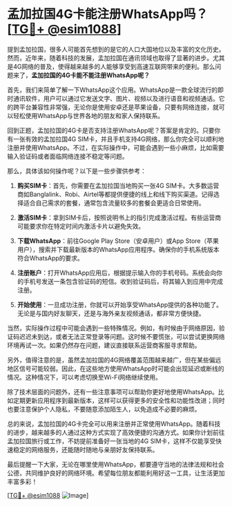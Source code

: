# 孟加拉国4G卡能注册WhatsApp吗？[[TG💪+ @esim1088](https://t.me/s/esim1088)]

提到孟加拉国，很多人可能首先想到的是它的人口大国地位以及丰富的文化历史。然而，近年来，随着科技的发展，孟加拉国在通讯领域也取得了显著的进步。尤其是4G网络的普及，使得越来越多的人能够享受到高速互联网带来的便利。那么问题来了，**孟加拉国的4G卡能不能注册WhatsApp呢？**

首先，我们来简单了解一下WhatsApp这个应用。WhatsApp是一款全球流行的即时通讯软件，用户可以通过它发送文字、图片、视频以及进行语音和视频通话。它的跨平台兼容性非常强，无论你是使用安卓还是苹果设备，只要有网络连接，就可以轻松使用WhatsApp与世界各地的朋友和家人保持联系。

回到正题，孟加拉国的4G卡是否支持注册WhatsApp呢？答案是肯定的。只要你有一张有效的孟加拉国4G SIM卡，并且手机支持4G网络，那么你完全可以顺利地注册并使用WhatsApp。不过，在实际操作中，可能会遇到一些小麻烦，比如需要输入验证码或者面临网络连接不稳定等问题。

那么，具体该如何操作呢？以下是一些步骤供参考：

1. **购买SIM卡**：首先，你需要在孟加拉国当地购买一张4G SIM卡。大多数运营商如Banglalink、Robi、Airtel等都提供便捷的线上和线下购买渠道。记得选择适合自己需求的套餐，通常包含流量较多的套餐会更适合日常使用。

2. **激活SIM卡**：拿到SIM卡后，按照说明书上的指引完成激活过程。有些运营商可能要求你在特定时间内激活卡片以避免失效。

3. **下载WhatsApp**：前往Google Play Store（安卓用户）或App Store（苹果用户），搜索并下载最新版本的WhatsApp应用程序。确保你的手机系统版本符合WhatsApp的要求。

4. **注册账户**：打开WhatsApp应用后，根据提示输入你的手机号码。系统会向你的手机号发送一条包含验证码的短信。收到验证码后，将其输入到应用中完成注册。

5. **开始使用**：一旦成功注册，你就可以开始享受WhatsApp提供的各种功能了。无论是与国内好友聊天，还是与海外亲友视频通话，都非常方便快捷。

当然，实际操作过程中可能会遇到一些特殊情况。例如，有时候由于网络原因，验证码迟迟未到达，或者无法正常登录等问题。这时候不要慌张，可以尝试更换网络环境再试一次。如果仍然存在问题，建议直接联系运营商客服寻求帮助。

另外，值得注意的是，虽然孟加拉国的4G网络覆盖范围越来越广，但在某些偏远地区信号可能较弱。因此，在这些地方使用WhatsApp时可能会出现延迟或断线的情况。这种情况下，可以考虑切换至Wi-Fi网络继续使用。

除了技术层面的问题外，还有一些注意事项可以帮助你更好地使用WhatsApp。比如定期更新应用程序到最新版本，这样可以获得更多的安全性和功能性改进；同时也要注意保护个人隐私，不要随意添加陌生人，以免造成不必要的麻烦。

总的来说，孟加拉国的4G卡完全可以用来注册并正常使用WhatsApp。随着科技的进步，越来越多的人通过这种方式实现了高效便捷的沟通方式。如果你计划前往孟加拉国旅行或工作，不妨提前准备好一张当地的4G SIM卡，这样不仅能享受快速稳定的网络服务，还能随时随地与亲朋好友保持联系。

最后提醒一下大家，无论在哪里使用WhatsApp，都要遵守当地的法律法规和社会公德，共同维护良好的网络环境。希望每位朋友都能利用好这一工具，让生活更加丰富多彩！

[[TG💪+ @esim1088](https://t.me/s/esim1088) ![Image](https://i.postimg.cc/4NQfJmqS/Snipaste-2025-05-13-00-14-12.png)]